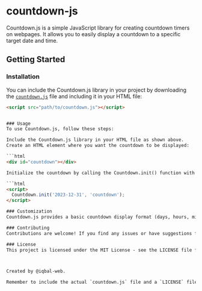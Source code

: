 # countdown-js
Countdown.js is a simple JavaScript library for creating countdown timers on webpages. It allows you to easily display a countdown to a specific target date and time.

## Getting Started

### Installation

You can include the Countdown.js library in your project by downloading the [`countdown.js`](countdown.js) file and including it in your HTML file:

```html
<script src="path/to/countdown.js"></script>


### Usage
To use Countdown.js, follow these steps:

Include the Countdown.js library in your HTML file as shown above.
Create an HTML element where you want the countdown to be displayed:

```html
<div id="countdown"></div>

Initialize the countdown by calling the Countdown.init() function with the target date and the ID of the HTML element:

```html
<script>
  Countdown.init('2023-12-31', 'countdown');
</script>

### Customization
Countdown.js provides a basic countdown display format (days, hours, minutes, and seconds). You can customize the library to suit your needs by modifying the code.

### Contributing
Contributions are welcome! If you find any issues or have suggestions for improvements, feel free to open an issue or create a pull request.

### License
This project is licensed under the MIT License - see the LICENSE file for details.



Created by @iqbal-web.

Remember to include the actual `countdown.js` file and a `LICENSE` file (such as `LICENSE.txt`) in your repository so that users can access the code and understand the terms of use.


